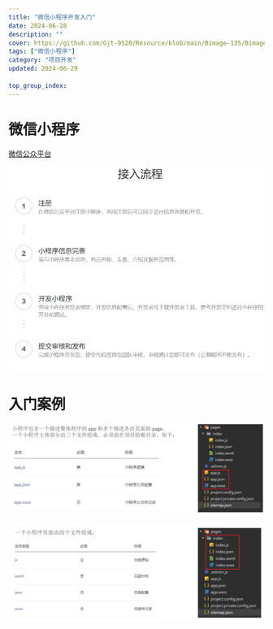 ```yaml
---
title: "微信小程序开发入门"
date: 2024-06-28
description: ""
cover: https://github.com/Gjt-9520/Resource/blob/main/Bimage-135/Bimage56.jpg?raw=true
tags: ["微信小程序"]
category: "项目开发"
updated: 2024-06-29
  
top_group_index: 
---
```


# 微信小程序

[微信公众平台](https://mp.weixin.qq.com/cgi-bin/wx?token=&lang=zh_CN)

![微信小程序接入流程](../images/微信小程序接入流程.png)

# 入门案例

![微信小程序目录结构1](../images/微信小程序目录结构1.png)

![微信小程序目录结构2](../images/微信小程序目录结构2.png)